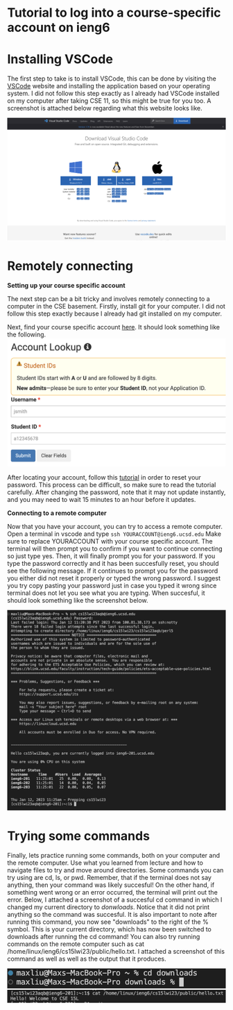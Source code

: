 # Tutorial to log into a course-specific account on ieng6

# Installing VSCode

The first step to take is to install VSCode, this can be done by visiting the [VSCode](https://code.visualstudio.com/download) website and installing the application based on your operating system. I did not follow this step exactly as I already had VSCode installed on my computer after taking CSE 11, so this might be true for you too. A screenshot is attached below regarding what this website looks like. 

![VSCode Image](images/vscode.png)

# Remotely connecting

**Setting up your course specific account**

The next step can be a bit tricky and involves remotely connecting to a computer in the CSE basement. Firstly, install git for your computer. I did not follow this step exactly because I already had git installed on my computer. 

Next, find your course specific account [here](https://sdacs.ucsd.edu/~icc/index.php). It should look something like the following.
![Account Lookup Image](images/accountLookup.png)

After locating your account, follow this [tutorial](https://docs.google.com/document/d/1hs7CyQeh-MdUfM9uv99i8tqfneos6Y8bDU0uhn1wqho/edit) in order to reset your password. This process can be difficult, so make sure to read the tutorial carefully. After changing the password, note that it may not update instantly, and you may need to wait 15 minutes to an hour before it updates. 

**Connecting to a remote computer**

Now that you have your account, you can try to access a remote computer. Open a terminal in vscode and type `ssh YOURACCOUNT@ieng6.ucsd.edu` Make sure to replace YOURACCOUNT with your course specific account. The terminal will then prompt you to confirm if you want to continue connecting so just type yes. Then, it will finally prompt you for your password. If you type the password correctly and it has been succesfully reset, you should see the following message. If it continues to prompt you for the password you either did not reset it properly or typed the wrong password. I suggest you try copy pasting your password just in case you typed it wrong since terminal does not let you see what you are typing. When succesful, it should look something like the screenshot below. 

![Remote Connection image](images/remoteConnection.png)

# Trying some commands

Finally, lets practice running some commands, both on your computer and the remote computer. Use what you learned from lecture and how to navigate files to try and move around directories. Some commands you can try using are cd, ls, or pwd. Remember, that if the terminal does not say anything, then your command was likely succesful! On the other hand, if something went wrong or an error occurred, the terminal will print out the error. Below, I attached a screenshot of a succesful cd command in which I changed my current directory to *donwloads*. Notice that it did not print anything so the command was succesful. It is also important to note after running this command, you now see "downloads" to the right of the % symbol. This is your current directory, which has now been switched to downloads after running the cd command! You can also try running commands on the remote computer such as cat /home/linux/ieng6/cs15lwi23/public/hello.txt. I attached a screenshot of this command as well as well as the output that it produces. 

![Commands image](images/commands.png)
![Remote Commands image](images/remoteCommands.png)

